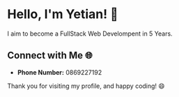 # Hello, I'm Yetian! 👋

I aim to become a FullStack Web Develompent in 5 Years.


## Connect with Me 🌐
- **Phone Number:** 0869227192

Thank you for visiting my profile, and happy coding! 😄
